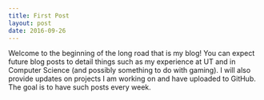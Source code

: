 ```yaml
---
title: First Post
layout: post
date: 2016-09-26
---
```

Welcome to the beginning of the long road that is my blog! You can expect future blog posts to detail things such as my experience at UT and in Computer Science (and possibly something to do with gaming). I will also provide updates on projects I am working on and have uploaded to GitHub. The goal is to have such posts every week.
